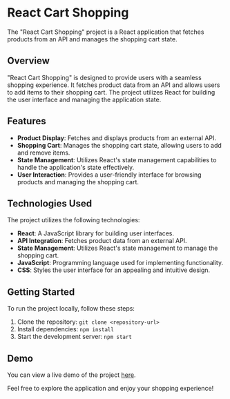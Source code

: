 # React Cart Shopping

The "React Cart Shopping" project is a React application that fetches products from an API and manages the shopping cart state.

## Overview

"React Cart Shopping" is designed to provide users with a seamless shopping experience. It fetches product data from an API and allows users to add items to their shopping cart. The project utilizes React for building the user interface and managing the application state.

## Features

- **Product Display**: Fetches and displays products from an external API.
- **Shopping Cart**: Manages the shopping cart state, allowing users to add and remove items.
- **State Management**: Utilizes React's state management capabilities to handle the application's state effectively.
- **User Interaction**: Provides a user-friendly interface for browsing products and managing the shopping cart.

## Technologies Used

The project utilizes the following technologies:

- **React**: A JavaScript library for building user interfaces.
- **API Integration**: Fetches product data from an external API.
- **State Management**: Utilizes React's state management to manage the shopping cart.
- **JavaScript**: Programming language used for implementing functionality.
- **CSS**: Styles the user interface for an appealing and intuitive design.

## Getting Started

To run the project locally, follow these steps:

1. Clone the repository: `git clone <repository-url>`
2. Install dependencies: `npm install`
3. Start the development server: `npm start`

## Demo

You can view a live demo of the project [here](https://amen-react-cart-shopping.vercel.app/).

Feel free to explore the application and enjoy your shopping experience!

